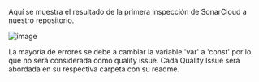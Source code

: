 Aquí se muestra el resultado de la primera inspección de SonarCloud a nuestro repositorio.

![image](https://github.com/naikelito/INF225-GRUPO29-PROYECTO/assets/84542201/d2633950-db35-4e53-91f2-fba415b214eb)

La mayoría de errores se debe a cambiar la variable 'var' a 'const' por lo que no será considerada como quality issue.
Cada Quality Issue será abordada en su respectiva carpeta con su readme.

